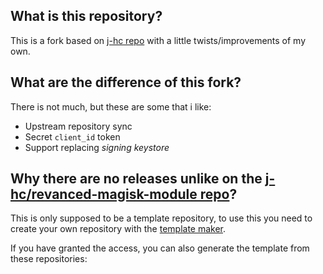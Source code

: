 ## What is this repository?

This is a fork based on [j-hc repo](https://github.com/j-hc/revanced-magisk-module) with a little twists/improvements of my own.

## What are the difference of this fork?

There is not much, but these are some that i like:

* Upstream repository sync
* Secret `client_id` token
* Support replacing _signing keystore_

## Why there are no releases unlike on the [j-hc/revanced-magisk-module repo](https://github.com/j-hc/revanced-magisk-module)?

This is only supposed to be a template repository, to use this you need to create your own repository with the [template maker](https://github.com/new?template_name=rmm&template_owner=mementomoryn).

If you have granted the access, you can also generate the template from these repositories: